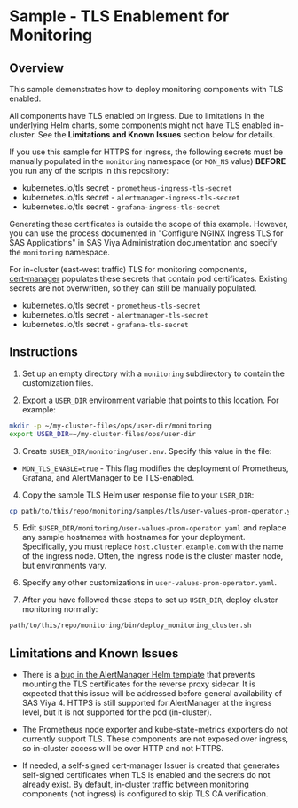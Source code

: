 # Sample - TLS Enablement for Monitoring

## Overview

This sample demonstrates how to deploy monitoring components with TLS enabled.

All components have TLS enabled on ingress. Due to limitations in the
underlying Helm charts, some components might not have TLS enabled in-cluster.
See the **Limitations and Known Issues** section below for details.

If you use this sample for HTTPS for ingress, the following secrets must be manually populated in the `monitoring` namespace (or `MON_NS` value) **BEFORE** you run any of the scripts in this repository:

* kubernetes.io/tls secret - `prometheus-ingress-tls-secret`
* kubernetes.io/tls secret - `alertmanager-ingress-tls-secret`
* kubernetes.io/tls secret - `grafana-ingress-tls-secret`

Generating these certificates is outside the scope of this example. However, you can use the
process documented in "Configure NGINX Ingress TLS for SAS Applications" in SAS Viya Administration documentation and specify the `monitoring` namespace.

For in-cluster (east-west traffic) TLS for monitoring components,  
[cert-manager](https://cert-manager.io/) populates these secrets that contain pod certificates. Existing secrets are not overwritten,
so they can still be manually populated.

* kubernetes.io/tls secret - `prometheus-tls-secret`
* kubernetes.io/tls secret - `alertmanager-tls-secret`
* kubernetes.io/tls secret - `grafana-tls-secret`

## Instructions

1. Set up an empty directory with a `monitoring` subdirectory to contain the customization files. 

2. Export a `USER_DIR` environment variable that points to this
location. For example:

```bash
mkdir -p ~/my-cluster-files/ops/user-dir/monitoring
export USER_DIR=~/my-cluster-files/ops/user-dir
```

3. Create `$USER_DIR/monitoring/user.env`. Specify this value in the file:

* `MON_TLS_ENABLE=true` - This flag modifies the deployment of Prometheus,
Grafana, and AlertManager to be TLS-enabled.

4. Copy the sample TLS Helm user response file to your `USER_DIR`:

```bash
cp path/to/this/repo/monitoring/samples/tls/user-values-prom-operator.yaml $USER_DIR/monitoring/
```

5. Edit `$USER_DIR/monitoring/user-values-prom-operator.yaml` and replace
any sample hostnames with hostnames for your deployment. Specifically, you must replace
`host.cluster.example.com` with the name of the ingress node. Often, the ingress node is the cluster master node, but environments vary.

6. Specify any other customizations in `user-values-prom-operator.yaml`.

7. After you have followed these steps to set up `USER_DIR`, deploy cluster
monitoring normally:

```bash
path/to/this/repo/monitoring/bin/deploy_monitoring_cluster.sh
```

## Limitations and Known Issues

* There is a [bug in the AlertManager Helm template](https://github.com/helm/charts/issues/22939)
that prevents mounting the TLS certificates for the reverse proxy sidecar.
It is expected that this issue will be addressed before general availability of SAS Viya 4. HTTPS is still
supported for AlertManager at the ingress level, but it is not supported for the pod (in-cluster).

* The Prometheus node exporter and kube-state-metrics exporters do not currently
support TLS. These components are not exposed over ingress, so in-cluster
access will be over HTTP and not HTTPS.

* If needed, a self-signed cert-manager Issuer is created that generates
self-signed certificates when TLS is enabled and the secrets do not already
exist. By default, in-cluster traffic between monitoring components (not ingress) is
configured to skip TLS CA verification.
